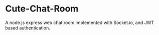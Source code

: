 # Cute-Chat-Room
A node.js express web chat room implemented with Socket.io, and JWT based authentication. 
